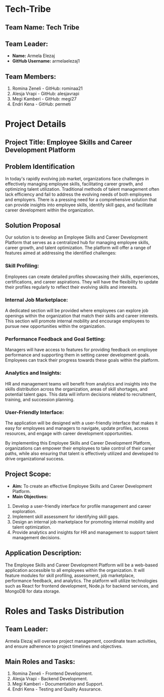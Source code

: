 # Tech-Tribe
## Team Name: Tech Tribe

## Team Leader:
- **Name:** Armela Elezaj
- **GitHub Username:** armelaelezaj1

## Team Members:
1. Romina Zeneli - GitHub: rominaa21
2. Alesja Vrapi - GitHub: alesjavrapi
3. Megi Kamberi - GitHub: megi27
4. Endri Kena - GitHub: permeti

# Project Details

## Project Title: Employee Skills and Career Development Platform

## Problem Identification
In today's rapidly evolving job market, organizations face challenges in effectively managing employee skills, facilitating career growth, and optimizing talent utilization. Traditional methods of talent management often lack efficiency and fail to address the evolving needs of both employees and employers. There is a pressing need for a comprehensive solution that can provide insights into employee skills, identify skill gaps, and facilitate career development within the organization.

## Solution Proposal
Our solution is to develop an Employee Skills and Career Development Platform that serves as a centralized hub for managing employee skills, career growth, and talent optimization. The platform will offer a range of features aimed at addressing the identified challenges:

### Skill Profiling:
Employees can create detailed profiles showcasing their skills, experiences, certifications, and career aspirations. They will have the flexibility to update their profiles regularly to reflect their evolving skills and interests.

### Internal Job Marketplace:
A dedicated section will be provided where employees can explore job openings within the organization that match their skills and career interests. This section will promote internal mobility and encourage employees to pursue new opportunities within the organization.

### Performance Feedback and Goal Setting:
Managers will have access to features for providing feedback on employee performance and supporting them in setting career development goals. Employees can track their progress towards these goals within the platform.

### Analytics and Insights:
HR and management teams will benefit from analytics and insights into the skills distribution across the organization, areas of skill shortages, and potential talent gaps. This data will inform decisions related to recruitment, training, and succession planning.

### User-Friendly Interface:
The application will be designed with a user-friendly interface that makes it easy for employees and managers to navigate, update profiles, access resources, and engage with career development opportunities.

By implementing this Employee Skills and Career Development Platform, organizations can empower their employees to take control of their career paths, while also ensuring that talent is effectively utilized and developed to drive organizational success.

## Project Scope:
- **Aim:** To create an effective Employee Skills and Career Development Platform.
- **Main Objectives:**
1. Develop a user-friendly interface for profile management and career exploration.
2. Implement skill assessment for identifying skill gaps.
3. Design an internal job marketplace for promoting internal mobility and talent optimization.
4. Provide analytics and insights for HR and management to support talent management decisions.

## Application Description:
The Employee Skills and Career Development Platform will be a web-based application accessible to all employees within the organization. It will feature modules for skill profiling, assessment, job marketplace, performance feedback, and analytics. The platform will utilize technologies such as React for frontend development, Node.js for backend services, and MongoDB for data storage.

# Roles and Tasks Distribution

## Team Leader:
Armela Elezaj will oversee project management, coordinate team activities, and ensure adherence to project timelines and objectives.

## Main Roles and Tasks:
1. Romina Zeneli - Frontend Development.
2. Alesja Vrapi - Backend Development.
3. Megi Kamberi - Documentation and Support. 
4. Endri Kena - Testing and Quality Assurance.
